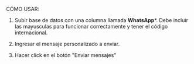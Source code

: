 CÓMO USAR:

1. Subir base de datos con una columna llamada **WhatsApp***. Debe incluir las mayusculas para funcionar correctamente y tener el código internacional.

2. Ingresar el mensaje personalizado a enviar.

3. Hacer click en el botón "Enviar mensajes" 
